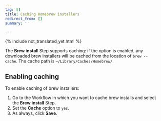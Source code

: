 ```yaml
---
tag: []
title: Caching Homebrew installers
redirect_from: []
summary: ''

---
```


{% include not_translated_yet.html %}

The **Brew install** Step supports caching: if the option is enabled, any downloaded brew installers will be cached from the location of `brew --cache`. The cache path is `~/Library/Caches/Homebrew/`.

## Enabling caching

To enable caching of brew installers:

1. Go to the Workflow in which you want to cache brew installs and select the **Brew install** Step.
2. Set the **Cache** option to `yes`.
3. As always, click **Save**.